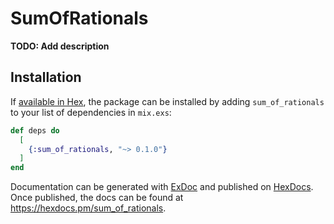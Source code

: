 # SumOfRationals

**TODO: Add description**

## Installation

If [available in Hex](https://hex.pm/docs/publish), the package can be installed
by adding `sum_of_rationals` to your list of dependencies in `mix.exs`:

```elixir
def deps do
  [
    {:sum_of_rationals, "~> 0.1.0"}
  ]
end
```

Documentation can be generated with [ExDoc](https://github.com/elixir-lang/ex_doc)
and published on [HexDocs](https://hexdocs.pm). Once published, the docs can
be found at <https://hexdocs.pm/sum_of_rationals>.

